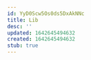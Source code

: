 ```yaml
---
id: YyD0Scw5Os0ds5DxAkNNc
title: Lib
desc: ''
updated: 1642645494632
created: 1642645494632
stub: true
---
```


